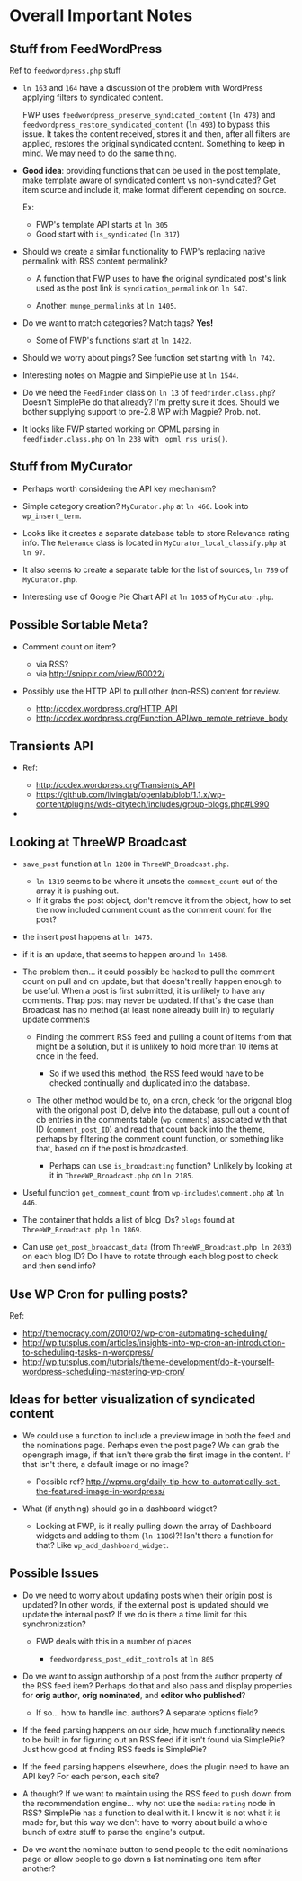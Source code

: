 Overall Important Notes
========================

Stuff from FeedWordPress
------------------------

Ref to `feedwordpress.php` stuff
- 	`ln 163` and `164` have a discussion of the problem with WordPress applying filters to syndicated content.
	
	FWP uses `feedwordpress_preserve_syndicated_content` (`ln 478`) and `feedwordpress_restore_syndicated_content` (`ln 493`) to bypass this issue. It takes the content received, stores it and then, after all filters are applied, restores the original syndicated content. Something to keep in mind. We may need to do the same thing. 
	
-	**Good idea**: providing functions that can be used in the post template, make template aware of syndicated content vs non-syndicated? Get item source and include it, make format different depending on source. 

	Ex:
	*	FWP's template API starts at `ln 305`
	*	Good start with `is_syndicated` (`ln 317`)
	
-	Should we create a similar functionality to FWP's replacing native permalink with RSS content permalink? 
	
	*	A function that FWP uses to have the original syndicated post's link used as the post link is `syndication_permalink` on `ln 547`.
	
	*	Another: `munge_permalinks` at `ln 1405`.
	
-	Do we want to match categories? Match tags? **Yes!**

	*	Some of FWP's functions start at `ln 1422`.

-	Should we worry about pings? See function set starting with `ln 742`.

-	Interesting notes on Magpie and SimplePie use at `ln 1544`.

-	Do we need the `FeedFinder` class on `ln 13` of `feedfinder.class.php`? Doesn't SimplePie do that already? I'm pretty sure it does. Should we bother supplying support to pre-2.8 WP with Magpie? Prob. not. 

-	It looks like FWP started working on OPML parsing in `feedfinder.class.php` on `ln 238` with `_opml_rss_uris()`.


Stuff from MyCurator
--------------------

-	Perhaps worth considering the API key mechanism? 

-	Simple category creation? `MyCurator.php` at `ln 466`. Look into `wp_insert_term`.

-	Looks like it creates a separate database table to store Relevance rating info. The `Relevance` class is located in `MyCurator_local_classify.php` at `ln 97`.

-	It also seems to create a separate table for the list of sources, `ln 789` of `MyCurator.php`. 

-	Interesting use of Google Pie Chart API at `ln 1085` of `MyCurator.php`.


Possible Sortable Meta?
-----------------------

-	Comment count on item?
	*	via RSS?
	*	via http://snipplr.com/view/60022/

-	Possibly use the HTTP API to pull other (non-RSS) content for review. 	
	*	http://codex.wordpress.org/HTTP_API
	*	http://codex.wordpress.org/Function_API/wp_remote_retrieve_body


Transients API
--------------

-	Ref: 
	*	http://codex.wordpress.org/Transients_API
	*	https://github.com/livinglab/openlab/blob/1.1.x/wp-content/plugins/wds-citytech/includes/group-blogs.php#L990
	
-	


Looking at ThreeWP Broadcast
----------------------------

-	`save_post` function at `ln 1280` in `ThreeWP_Broadcast.php`.

	*	`ln 1319` seems to be where it unsets the `comment_count` out of the array it is pushing out. 
	*	If it grabs the post object, don't remove it from the object, how to set the now included comment count as the comment count for the post?
	
-	the insert post happens at `ln 1475`.

-	if it is an update, that seems to happen around `ln 1468`.

-	The problem then... it could possibly be hacked to pull the comment count on pull and on update, but that doesn't really happen enough to be useful. When a post is first submitted, it is unlikely to have any comments. Thap post may never be updated. If that's the case than Broadcast has no method (at least none already built in) to regularly update comments 

	*	Finding the comment RSS feed and pulling a count of items from that might be a solution, but it is unlikely to hold more than 10 items at once in the feed. 
		+	So if we used this method, the RSS feed would have to be checked continually and duplicated into the database. 
	
	*	The other method would be to, on a cron, check for the origonal blog with the origonal post ID, delve into the database, pull out a count of db entries in the comments table (`wp_comments`) associated with that ID (`comment_post_ID`) and read that count back into the theme, perhaps by filtering the comment count function, or something like that, based on if the post is broadcasted. 
		+	Perhaps can use `is_broadcasting` function? Unlikely by looking at it in `ThreeWP_Broadcast.php` on `ln 2185`.
		
-	Useful function `get_comment_count` from `wp-includes\comment.php` at `ln 446`.

-	The container that holds a list of blog IDs? `blogs` found at `ThreeWP_Broadcast.php ln 1869`.

-	Can use `get_post_broadcast_data` (from `ThreeWP_Broadcast.php ln 2033`) on each blog ID? Do I have to rotate through each blog post to check and then send info?

Use WP Cron for pulling posts?
------------------------------
Ref:
-	http://themocracy.com/2010/02/wp-cron-automating-scheduling/
-	http://wp.tutsplus.com/articles/insights-into-wp-cron-an-introduction-to-scheduling-tasks-in-wordpress/
-	http://wp.tutsplus.com/tutorials/theme-development/do-it-yourself-wordpress-scheduling-mastering-wp-cron/



Ideas for better visualization of syndicated content
----------------------------------------------------

-	We could use a function to include a preview image in both the feed and the nominations page. Perhaps even the post page? We can grab the opengraph image, if that isn't there grab the first image in the content. If that isn't there, a default image or no image?

	*	Possible ref? http://wpmu.org/daily-tip-how-to-automatically-set-the-featured-image-in-wordpress/
	
-	What (if anything) should go in a dashboard widget? 

	*	Looking at FWP, is it really pulling down the array of Dashboard widgets and adding to them (`ln 1186`)?! Isn't there a function for that? Like `wp_add_dashboard_widget`.
	
	
Possible Issues
---------------

-	Do we need to worry about updating posts when their origin post is updated? In other words, if the external post is updated should we update the internal post? If we do is there a time limit for this synchronization? 

	*	FWP deals with this in a number of places
	
		+ `feedwordpress_post_edit_controls` at `ln 805`
		
-	Do we want to assign authorship of a post from the author property of the RSS feed item? Perhaps do that and also pass and display properties for **orig author**, **orig nominated**, and **editor who published**?

	*	If so... how to handle inc. authors? A separate options field? 
	
-	If the feed parsing happens on our side, how much functionality needs to be built in for figuring out an RSS feed if it isn't found via SimplePie? Just how good at finding RSS feeds is SimplePie? 

-	If the feed parsing happens elsewhere, does the plugin need to have an API key? For each person, each site? 

-	A thought? If we want to maintain using the RSS feed to push down from the recommendation engine... why not use the `media:rating` node in RSS? SimplePie has a function to deal with it. I know it is not what it is made for, but this way we don't have to worry about build a whole bunch of extra stuff to parse the engine's output. 

-	Do we want the nominate button to send people to the edit nominations page or allow people to go down a list nominating one item after another? 